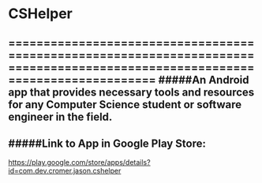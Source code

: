 # CSHelper
==============================================================================================================================
#####An Android app that provides necessary tools and resources for any Computer Science student or software engineer in the field.
-------------------------------------------------------------------------------------------------------------
#####Link to App in Google Play Store:
------------------------------------ 
https://play.google.com/store/apps/details?id=com.dev.cromer.jason.cshelper
